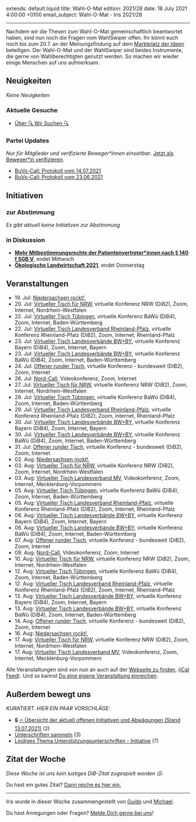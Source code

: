
extends: default.liquid
title: Wahl-O-Mat
edition: 2021/28
date: 18 July 2021 4:00:00 +0100
email_subject: Wahl-O-Mat - Iris 2021/28

---
Nachdem wir die Thesen zum Wahl-O-Mat gemeinschaftlich beantwortet haben, sind nun noch die Fragen vom WahlSwiper offen. Ihr könnt euch noch bis zum 20.7. an der Meinungsfindung auf dem [Marktplatz der Ideen](https://marktplatz.dib.de/c/btw-2021/wahl-o-mat-2021/304) beteiligen.
Der Wahl-O-Mat und der WahlSwiper sind beides Instrumente, die gerne von Wahlberechtigten genutzt werden. So machen wir wieder einige Menschen auf uns aufmerksam.

## Neuigkeiten

_Keine Neuigkeiten_

### Aktuelle Gesuche

 - [Über 🔍 Wir Suchen 🔍](https://marktplatz.dib.de/t/ueber-wir-suchen/8837)

### Partei Updates

_Nur für Mitglieder und verifizierte Beweger\*innen einsehbar_. [Jetzt als Beweger\*in verifizieren](https://dib.de/bewegerin-werden/).

 - [BuVo-Call: Protokoll vom 14.07.2021](https://marktplatz.dib.de/t/buvo-call-protokoll-vom-14-07-2021/38468)
 - [BuVo-Call: Protokoll vom 23.06.2021](https://marktplatz.dib.de/t/buvo-call-protokoll-vom-23-06-2021/38349)

## Initiativen

### zur Abstimmung
_Es gibt aktuell keine Initiativen zur Abstimmung_

### in Diskussion
 - **[Mehr Mitbestimmungsrechte der Patientenvertreter*innen nach § 140 f SGB V](https://abstimmen.dib.de/initiative/309-mehr-mitbestimmungsrechte-der-patientenvertreterinnen-nach-140-f-sgb-v)**, endet Mittwoch
 - **[Ökologische Landwirtschaft 2021](https://abstimmen.dib.de/initiative/310-okologische-landwirtschaft-2021)**, endet Donnerstag


## Veranstaltungen

 - 19.&nbsp;Jul: [Niedersachsen rockt!](https://dib.de/veranstaltungen/niedersachsen-call-2021-07-19/), 
 - 20.&nbsp;Jul: [Virtueller Tisch für NRW](https://dib.de/veranstaltungen/virtueller-tisch-landesverbaende-bwby-2021-07-20/), virtuelle Konferenz NRW (DiB2), Zoom, Internet, Nordrhein-Westfalen
 - 22.&nbsp;Jul: [Virtueller Tisch Tübingen](https://dib.de/veranstaltungen/virtueller-tisch-tuebingen-2021-07-22/), virtuelle Konferenz BaWü (DiB4), Zoom, Internet, Baden-Württemberg
 - 22.&nbsp;Jul: [Virtueller Tisch Landesverband Rheinland-Pfalz](https://dib.de/veranstaltungen/virtueller-tisch-landesverband-rheinland-pfalz-2021-07-22/), virtuelle Konferenz Rheinland-Pfalz (DiB2), Zoom, Internet, Rheinland-Pfalz
 - 23.&nbsp;Jul: [Virtueller Tisch Landesverbände BW+BY](https://dib.de/veranstaltungen/virtueller-tisch-landesverbaende-bwby-2-2021-07-23/), virtuelle Konferenz Bayern (DiB4), Zoom, Internet, Bayern
 - 23.&nbsp;Jul: [Virtueller Tisch Landesverbände BW+BY](https://dib.de/veranstaltungen/virtueller-tisch-landesverbaende-bwby-3-2021-07-23/), virtuelle Konferenz BaWü (DiB4), Zoom, Internet, Baden-Württemberg
 - 24.&nbsp;Jul: [Offener runder Tisch](https://dib.de/veranstaltungen/offener-runder-tisch-2021-07-24/), virtuelle Konferenz - bundesweit (DiB2), Zoom, Internet
 - 26.&nbsp;Jul: [Nord-Call](https://dib.de/veranstaltungen/nord-call-2021-07-26/), Videokonferenz, Zoom, Internet
 - 27.&nbsp;Jul: [Virtueller Tisch für NRW](https://dib.de/veranstaltungen/virtueller-tisch-landesverbaende-bwby-2021-07-27/), virtuelle Konferenz NRW (DiB2), Zoom, Internet, Nordrhein-Westfalen
 - 29.&nbsp;Jul: [Virtueller Tisch Tübingen](https://dib.de/veranstaltungen/virtueller-tisch-tuebingen-2021-07-29/), virtuelle Konferenz BaWü (DiB4), Zoom, Internet, Baden-Württemberg
 - 29.&nbsp;Jul: [Virtueller Tisch Landesverband Rheinland-Pfalz](https://dib.de/veranstaltungen/virtueller-tisch-landesverband-rheinland-pfalz-2021-07-29/), virtuelle Konferenz Rheinland-Pfalz (DiB2), Zoom, Internet, Rheinland-Pfalz
 - 30.&nbsp;Jul: [Virtueller Tisch Landesverbände BW+BY](https://dib.de/veranstaltungen/virtueller-tisch-landesverbaende-bwby-2-2021-07-30/), virtuelle Konferenz Bayern (DiB4), Zoom, Internet, Bayern
 - 30.&nbsp;Jul: [Virtueller Tisch Landesverbände BW+BY](https://dib.de/veranstaltungen/virtueller-tisch-landesverbaende-bwby-3-2021-07-30/), virtuelle Konferenz BaWü (DiB4), Zoom, Internet, Baden-Württemberg
 - 31.&nbsp;Jul: [Offener runder Tisch](https://dib.de/veranstaltungen/offener-runder-tisch-2021-07-31/), virtuelle Konferenz - bundesweit (DiB2), Zoom, Internet
 - 02.&nbsp;Aug: [Niedersachsen rockt!](https://dib.de/veranstaltungen/niedersachsen-call-2021-08-02/), 
 - 03.&nbsp;Aug: [Virtueller Tisch für NRW](https://dib.de/veranstaltungen/virtueller-tisch-landesverbaende-bwby-2021-08-03/), virtuelle Konferenz NRW (DiB2), Zoom, Internet, Nordrhein-Westfalen
 - 03.&nbsp;Aug: [Virtueller Tisch Landesverband MV](https://dib.de/veranstaltungen/mv-call-2021-08-03/), Videokonferenz, Zoom, Internet, Mecklenburg-Vorpommern
 - 05.&nbsp;Aug: [Virtueller Tisch Tübingen](https://dib.de/veranstaltungen/virtueller-tisch-tuebingen-2021-08-05/), virtuelle Konferenz BaWü (DiB4), Zoom, Internet, Baden-Württemberg
 - 05.&nbsp;Aug: [Virtueller Tisch Landesverband Rheinland-Pfalz](https://dib.de/veranstaltungen/virtueller-tisch-landesverband-rheinland-pfalz-2021-08-05/), virtuelle Konferenz Rheinland-Pfalz (DiB2), Zoom, Internet, Rheinland-Pfalz
 - 06.&nbsp;Aug: [Virtueller Tisch Landesverbände BW+BY](https://dib.de/veranstaltungen/virtueller-tisch-landesverbaende-bwby-2-2021-08-06/), virtuelle Konferenz Bayern (DiB4), Zoom, Internet, Bayern
 - 06.&nbsp;Aug: [Virtueller Tisch Landesverbände BW+BY](https://dib.de/veranstaltungen/virtueller-tisch-landesverbaende-bwby-3-2021-08-06/), virtuelle Konferenz BaWü (DiB4), Zoom, Internet, Baden-Württemberg
 - 07.&nbsp;Aug: [Offener runder Tisch](https://dib.de/veranstaltungen/offener-runder-tisch-2021-08-07/), virtuelle Konferenz - bundesweit (DiB2), Zoom, Internet
 - 09.&nbsp;Aug: [Nord-Call](https://dib.de/veranstaltungen/nord-call-2021-08-09/), Videokonferenz, Zoom, Internet
 - 10.&nbsp;Aug: [Virtueller Tisch für NRW](https://dib.de/veranstaltungen/virtueller-tisch-landesverbaende-bwby-2021-08-10/), virtuelle Konferenz NRW (DiB2), Zoom, Internet, Nordrhein-Westfalen
 - 12.&nbsp;Aug: [Virtueller Tisch Tübingen](https://dib.de/veranstaltungen/virtueller-tisch-tuebingen-2021-08-12/), virtuelle Konferenz BaWü (DiB4), Zoom, Internet, Baden-Württemberg
 - 12.&nbsp;Aug: [Virtueller Tisch Landesverband Rheinland-Pfalz](https://dib.de/veranstaltungen/virtueller-tisch-landesverband-rheinland-pfalz-2021-08-12/), virtuelle Konferenz Rheinland-Pfalz (DiB2), Zoom, Internet, Rheinland-Pfalz
 - 13.&nbsp;Aug: [Virtueller Tisch Landesverbände BW+BY](https://dib.de/veranstaltungen/virtueller-tisch-landesverbaende-bwby-2-2021-08-13/), virtuelle Konferenz Bayern (DiB4), Zoom, Internet, Bayern
 - 13.&nbsp;Aug: [Virtueller Tisch Landesverbände BW+BY](https://dib.de/veranstaltungen/virtueller-tisch-landesverbaende-bwby-3-2021-08-13/), virtuelle Konferenz BaWü (DiB4), Zoom, Internet, Baden-Württemberg
 - 14.&nbsp;Aug: [Offener runder Tisch](https://dib.de/veranstaltungen/offener-runder-tisch-2021-08-14/), virtuelle Konferenz - bundesweit (DiB2), Zoom, Internet
 - 16.&nbsp;Aug: [Niedersachsen rockt!](https://dib.de/veranstaltungen/niedersachsen-call-2021-08-16/), 
 - 17.&nbsp;Aug: [Virtueller Tisch für NRW](https://dib.de/veranstaltungen/virtueller-tisch-landesverbaende-bwby-2021-08-17/), virtuelle Konferenz NRW (DiB2), Zoom, Internet, Nordrhein-Westfalen
 - 17.&nbsp;Aug: [Virtueller Tisch Landesverband MV](https://dib.de/veranstaltungen/mv-call-2021-08-17/), Videokonferenz, Zoom, Internet, Mecklenburg-Vorpommern


Alle Veranstaltungen sind von nun an auch auf der [Webseite zu finden](https://dib.de/veranstaltungen/), ([iCal Feed](https://dib.de/?ical=1)). Und so kannst [Du eine eigene Veranstaltung einreichen](https://marktplatz.dib.de/t/eine-veranstaltung-auf-der-webseite-einreichen/21379).



## Außerdem bewegt uns

_KURATIERT. HIER EIN PAAR VORSCHLÄGE:_
 - 🔒 [:fire: Übersicht der aktuell offenen Initiativen und Abwägungen (Stand 13.07.2021)](https://marktplatz.dib.de/t/uebersicht-der-aktuell-offenen-initiativen-und-abwaegungen-stand-13-07-2021/8430) (2)
 - [Unterschriften sammeln](https://marktplatz.dib.de/t/unterschriften-sammeln/38465) (3)
 - [Leidiges Thema Unterstützungsunterschriften - Initiative](https://marktplatz.dib.de/t/leidiges-thema-unterstuetzungsunterschriften-initiative/38454) (7)


## Zitat der Woche
_Diese Woche ist uns kein lustiges DiB-Zitat zugespielt worden ☹._

Du hast ein gutes Zitat? [Dann reiche es hier ein.](https://marktplatz.dib.de/t/fortsetzung-lustige-dib-zitate/24431)


---

Iris wurde in dieser Woche zusammengestellt von [Guido](https://marktplatz.dib.de/u/Guido/) und [Michael](https://marktplatz.dib.de/u/MichaelVoss/).

Du hast Anregungen oder Fragen? [Melde Dich gerne bei uns](https://marktplatz.dib.de/t/neu-iris-die-woechtliche-zusammenfasssung-zum-sonntagsbrunch/10990)!

